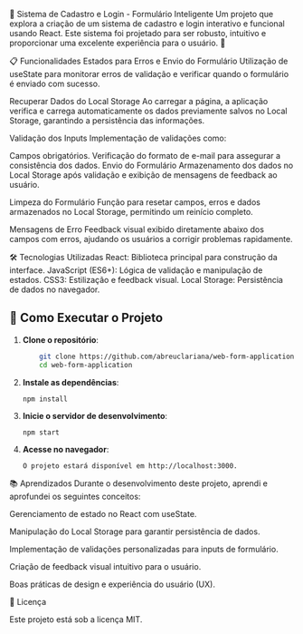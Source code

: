 📝 Sistema de Cadastro e Login - Formulário Inteligente
Um projeto que explora a criação de um sistema de cadastro e login interativo e funcional usando React. Este sistema foi projetado para ser robusto, intuitivo e proporcionar uma excelente experiência para o usuário. 🚀

📋 Funcionalidades
Estados para Erros e Envio do Formulário
Utilização de useState para monitorar erros de validação e verificar quando o formulário é enviado com sucesso.

Recuperar Dados do Local Storage
Ao carregar a página, a aplicação verifica e carrega automaticamente os dados previamente salvos no Local Storage, garantindo a persistência das informações.

Validação dos Inputs
Implementação de validações como:

Campos obrigatórios.
Verificação do formato de e-mail para assegurar a consistência dos dados.
Envio do Formulário
Armazenamento dos dados no Local Storage após validação e exibição de mensagens de feedback ao usuário.

Limpeza do Formulário
Função para resetar campos, erros e dados armazenados no Local Storage, permitindo um reinício completo.

Mensagens de Erro
Feedback visual exibido diretamente abaixo dos campos com erros, ajudando os usuários a corrigir problemas rapidamente.

🛠️ Tecnologias Utilizadas
React: Biblioteca principal para construção da interface.
JavaScript (ES6+): Lógica de validação e manipulação de estados.
CSS3: Estilização e feedback visual.
Local Storage: Persistência de dados no navegador.

## 🚀 Como Executar o Projeto

1. **Clone o repositório**:  
   ```bash
       git clone https://github.com/abreuclariana/web-form-application
       cd web-form-application

2. **Instale as dependências**:
 
       npm install

3. **Inicie o servidor de desenvolvimento**:
   
       npm start
   
5. **Acesse no navegador**:
   
       O projeto estará disponível em http://localhost:3000.

📚 Aprendizados
Durante o desenvolvimento deste projeto, aprendi e aprofundei os seguintes conceitos:

Gerenciamento de estado no React com useState.

Manipulação do Local Storage para garantir persistência de dados.

Implementação de validações personalizadas para inputs de formulário.

Criação de feedback visual intuitivo para o usuário.

Boas práticas de design e experiência do usuário (UX).

📄 Licença

Este projeto está sob a licença MIT.
